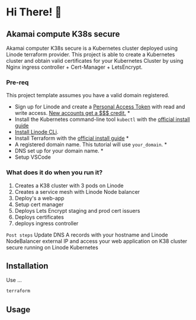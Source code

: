 # Hi There! :wave:

## Akamai compute K38s secure 

Akamai computer K38s secure is a Kubernetes cluster deployed using Linode terraform provider. This project is able to create a Kubernetes cluster and obtain valid certificates for your Kubernetes Cluster by using Nginx ingress controller + Cert-Manager + LetsEncrypt.

### Pre-req

This project template assumes you have a valid domain registered.

- Sign up for Linode and create a [Personal Access Token](https://www.linode.com/docs/products/tools/api/guides/manage-api-tokens/) with read and write access. [New accounts get a $$$ credit.](https://linode.com/cfe)  *
- Install the Kubernetes command-line tool `kubectl` with the [official install guide](https://kubernetes.io/docs/tasks/tools/)
- [Install Linode CLi](https://www.linode.com/docs/products/tools/api/guides/manage-api-tokens/).
- Install Terraform with the [official install guide](https://developer.hashicorp.com/terraform/downloads) *
- A registered domain name. This tutorial will use `your_domain`. *
- DNS set up for your domain name. *
- Setup VSCode

### What does it do when you run it?

1. Creates a K38 cluster with 3 pods on Linode
2. Creates a service mesh with Linode Node balancer
3. Deploy's a web-app
4. Setup cert manager
5. Deploys Lets Encrypt staging and prod cert issuers
6. Deploys certificates
7. deploys ingress controller
 
``Post steps`` Update DNS A records with your hostname and Linode NodeBalancer external IP and access your web application on K38 cluster secure running on Linode Kubernetes

## Installation

Use ...

```bash
terraform
```

## Usage
